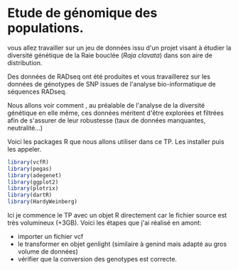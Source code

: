 
# Etude de génomique des populations.

vous allez travailler sur un jeu de données issu d'un projet visant à étudier la diversité génétique de la Raie bouclée (*_Raja clavata_*) dans son aire de distribution.

Des données de RADseq ont été produites et vous travaillerez sur les données de génotypes de SNP issues de l'analyse bio-informatique de séquences RADseq.

Nous allons voir comment , au préalable de l'analyse de la diversité génétique en elle même, ces données méritent d'être explorées et filtrées afin de s'assurer de leur robustesse (taux de données manquantes, neutralité...)

Voici les packages R que nous allons utiliser dans ce TP. Les installer puis les appeler.
```r
library(vcfR)
library(pegas)
library(adegenet)
library(ggplot2)
library(plotrix)
library(dartR)
library(HardyWeinberg)
```

Ici je commence le TP avec un objet R directement car le fichier source est très volumineux (+3GB).
Voici les étapes que j'ai réalisé en amont:
- importer un fichier vcf
- le transformer en objet genlight (similaire à genind mais adapté au gros volume de données)
- vérifier que la conversion des genotypes est correcte.
